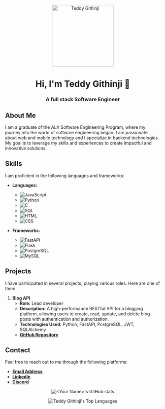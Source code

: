 <!-- Header Section -->
<p align="center">
  <img src="https://avatars.githubusercontent.com/u/119703130?s=400&v=4" alt="Teddy Githinji" width="200" height="200"/>
</p>
<h1 align="center">Hi, I'm Teddy Githinji 👋</h1>
<h3 align="center">A full stack Software Engineer</h3>

<!-- About Me Section -->
## About Me

I am a graduate of the ALX Software Engineering Program, where my journey into the world of software engineering began. I am passionate about web and mobile technology and I specialize in backend technologies. My goal is to leverage my skills and experiences to create impactful and innovative solutions.

<!-- Skills Section -->
## Skills

I am proficient in the following languages and frameworks:

- **Languages:**
  - ![JavaScript](https://img.shields.io/badge/-JavaScript-F7DF1E?style=flat&logo=javascript&logoColor=black)
  - ![Python](https://img.shields.io/badge/-Python-3776AB?style=flat&logo=python&logoColor=white)
  - ![C](https://img.shields.io/badge/-C-A8B9CC?style=flat&logo=c&logoColor=black)
  - ![SQL](https://img.shields.io/badge/-SQL-4479A1?style=flat&logo=postgresql&logoColor=white)
  - ![HTML](https://img.shields.io/badge/-HTML-E34F26?style=flat&logo=html5&logoColor=white)
  - ![CSS](https://img.shields.io/badge/-CSS-1572B6?style=flat&logo=css3&logoColor=white)

- **Frameworks:**
  - ![FastAPI](https://img.shields.io/badge/-FastAPI-009688?style=flat&logo=fastapi&logoColor=white)
  - ![Flask](https://img.shields.io/badge/-Flask-000000?style=flat&logo=flask&logoColor=white)
  - ![PostgreSQL](https://img.shields.io/badge/-PostgreSQL-336791?style=flat&logo=postgresql&logoColor=white)
  - ![MySQL](https://img.shields.io/badge/-MySQL-4479A1?style=flat&logo=mysql&logoColor=white)

<!-- Projects Section -->
## Projects

I have participated in several projects, playing various roles. Here are one of them:

1. **Blog API**
   - **Role:** Lead developer
   - **Description:** A high-performance RESTful API for a blogging platform, allowing users to create, read, update, and delete blog posts with authentication and authorization.
   - **Technologies Used:** Python, FastAPI, PostgreSQL, JWT, SQLAlchemy
   - [**GitHub Repository**](https://github.com/Tgithinji/blog_api)

<!-- Contact Section -->
## Contact

Feel free to reach out to me through the following platforms:

- [**Email Address**](mailto:tedgithinji83@gmail.com)
- [**LinkedIn**](https://www.linkedin.com/in/teddy-muraguri/)
- [**Discord**](https://discord.com/channels/@me/1338899017572024360)

<!-- Footer Section -->
<p align="center">
  <img src="https://github-readme-stats.vercel.app/api?username=tgithinji&show_icons=true&theme=radical" alt="<Your Name>'s GitHub stats"/>
</p>
<p align="center">
  <img src="https://github-readme-stats.vercel.app/api/top-langs/?username=tgithinji&layout=compact&theme=radical" alt="Teddy Githinji's Top Languages"/>
</p>
